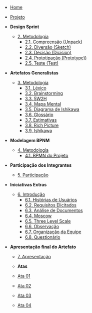 <!-- docs/_sidebar.md -->

- [Home](/#)

- [Projeto](Projeto/Projeto.md)

- **Design Sprint**
  - [2. Metodologia](designSprint/metodologiaSprint.md)
    - [2.1. Compreensão (Unpack) ](designSprint/compreensao.md)
    - [2.2. Diversão (Sketch) ](designSprint/diversao.md)
    - [2.3. Decisão (Dicision) ](designSprint/decisao.md)
    - [2.4. Prototipação (Prototype)) ](designSprint/prototipacao.md)
    - [2.5. Teste (Test) ](designSprint/teste.md)

- **Artefatos Generalistas**
  - [3. Metodologia](artefatosGeneralistas/metodologiaArtefatosGeneralistas.md)
    - [3.1. Léxico](artefatosGeneralistas/lexicos.md)
    - [3.2. Brainstorming](artefatosGeneralistas/brainstorming.md)
    - [3.3. 5W2H](artefatosGeneralistas/5w2h.md)
    - [3.4. Mapa Mental](artefatosGeneralistas/mapaMental.md)
    - [3.5. Diagrama de Ishikawa](artefatosGeneralistas/ishikawa.md)
    - [3.6. Glossário](artefatosGeneralistas/glossario.md)
    - [3.7. Estimativas](artefatosGeneralistas/estimativas.md)
    - [3.8. Rich Picture](artefatosGeneralistas/richPicture.md)
    - [3.9. Ishikawa](artefatosGeneralistas/Ishikawa.md)

- **Modelagem BPNM**
  - [4. Metodologia](bpmn/metodologiaBpmn.md)
      - [4.1. BPMN do Projeto](bpmn/modelagemBpmn.md)

- **Participação dos Integrantes**
  - [5. Participação](participacaoIntegrantes/integrantes.md)

- **Iniciativas Extras**
  - [6. Introdução](iniciativasExtras/introducao.md)
      - [6.1. Histórias de Usuários](iniciativasExtras/historias.md)
      - [6.2. Requisitos Elicitados](iniciativasExtras/requisitosElicitados.md)
      - [6.3. Análise de Documentos](iniciativasExtras/analiseDeDocumentos.md)
      - [6.4. Moscow](iniciativasExtras/moscow.md)
      - [6.5. Three Level Scale](iniciativasExtras/threeLevel.md)
      - [6.6. Observação](iniciativasExtras/threeLevel.md)
      - [6.7. Organização da Equipe](participacaoIntegrantes/scrumAdaptado.md)
      - [6.8. Questionário](iniciativasExtras/questionario.md)

- **Apresentação final do Artefato**
  - [7. Apresentação](apresentacao/apresentacao.md)

  - **Atas**
  - [Ata 01](atas/ata1.md)
  - [Ata 02](atas/ata2.md)
  - [Ata 03](atas/ata3.md)
  - [Ata 04](atas/ata4.md)

